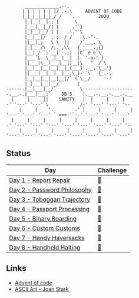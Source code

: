 ```
       _____________,--,
      | | | | | | |/ .-.\     ADVENT OF CODE
      |_|_|_|_|_|_/ /   `.         2020
       |_|__|__|_; |      \
       |___|__|_/| |     .'`}
       |_|__|__/ | |   .'.'`\
       |__|__|/  ; ;  / /    \.-"-.
       ||__|_;   \ \  ||    /`___. \
       |_|___/\  /;.`,\\   {_'___.;{}
       |__|_/ `;`__|`-.;|  |C` e e`\
       |___`L  \__|__|__|  | `'-o-' }
       ||___|\__)___|__||__|\   ^  /`\
       |__|__|__|__|__|_{___}'.__.`\_.'}
       ||___|__|__|__|__;\_)-'`\   {_.-;
       |__|__|__|__|__|/` (`\__/     '-'
       |_|___|__|__/`      |
-------|__|___|__/`         \-------------------
-.__.-.|___|___;`    DB'S    |.__.-.__.-.__.-.__
  |     |     ||    SANITY   |  |     |     |
-' '---' '---' \            /-' '---' '---' '--
     |     |    '.        .' |     |     |     |
'---' '---' '---' `-===-'`--' '---' '---' '---'
  |     |     |     |     |     |     |     |
-' '---' '---' '---' '---' '---' '---' '---' '--
     |     |     |     |     |     |     |     |
'---' '---' '---' '---' '---' '---' '---' '---'
```

## Status
|Day                                               |Challenge                                     |
|--------------------------------------------------|----------------------------------------------|
|[Day 1 - Report Repair](src/bin/day1.rs)          |[📄](https://adventofcode.com/2020/day/1)      |
|[Day 2 - Password Philosophy](src/bin/day2.rs)    |[📄](https://adventofcode.com/2020/day/2)      |
|[Day 3 - Toboggan Trajectory](src/bin/day3.rs)    |[📄](https://adventofcode.com/2020/day/3)      |
|[Day 4 - Passport Processing](src/bin/day4.rs)    |[📄](https://adventofcode.com/2020/day/4)      |
|[Day 5 - Binary Boarding](src/bin/day5.rs)        |[📄](https://adventofcode.com/2020/day/5)      |
|[Day 6 - Custom Customs](src/bin/day6.rs)         |[📄](https://adventofcode.com/2020/day/6)      |
|[Day 7 - Handy Haversacks](src/bin/day7.rs)       |[📄](https://adventofcode.com/2020/day/7)      |
|[Day 8 - Handheld Halting](src/bin/day8.rs)       |[📄](https://adventofcode.com/2020/day/8)      |

## Links
- [Advent of code](https://adventofcode.com/)
- [ASCII Art - Joan Stark](https://www.asciiart.eu/holiday-and-events/christmas/santa-claus)
